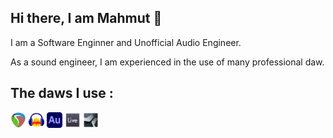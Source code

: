 ## Hi there, I am Mahmut 👋

<!--

<a href="https://www.reaper.fm/"><img src="https://www.svgrepo.com/show/510444/logo-reaper.svg"></a>
-->
I am a Software Enginner and Unofficial Audio Engineer.


As a sound engineer, I am experienced in the use of many professional daw.
<h2>The daws I use :</h2>

<a href="https://www.reaper.fm/"><img src="daw_icons/reaper-logo.png" width="25" height="25"></a>
<a href="https://www.reaper.fm/"><img src="daw_icons/Audacity_Logo.svg" width="25" height="25"></a>
<a href="https://www.reaper.fm/"><img src="daw_icons/Adobe_Audition_CC_icon_(2020).svg" width="25" height="25"></a>
<a href="https://www.reaper.fm/"><img src="daw_icons/ableton.png" width="25" height="25"></a>
<a href="https://www.reaper.fm/"><img src="daw_icons/studio_one.png" width="25" height="25"></a>


